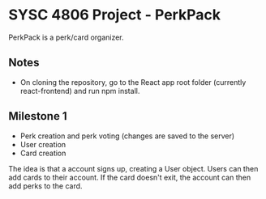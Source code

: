 # SYSC 4806 Project - PerkPack

PerkPack is a perk/card organizer.

## Notes
- On cloning the repository, go to the React app root folder (currently react-frontend) and run npm install.

## Milestone 1
- Perk creation and perk voting (changes are saved to the server)
- User creation
- Card creation

The idea is that a account signs up, creating a User object. Users can then add cards to their account. If the card doesn't exit, 
the account can then add perks to the card.
